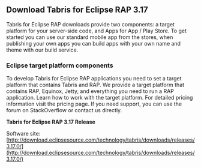 ## Download Tabris for Eclipse RAP 3.17

Tabris for Eclipse RAP downloads provide two components: a target platform for your server-side code, and Apps for App / Play Store. To get started you can use our standard mobile app from the stores, when publishing your own apps you can build apps with your own name and theme with our build service.

### Eclipse target platform components

To develop Tabris for Eclipse RAP applications you need to set a target platform that contains Tabris and RAP. We provide a target platform that contains RAP, Equinox, Jetty, and everything you need to run a RAP application. Learn how to work with the target platform. For detailed pricing information visit the pricing page. If you need support, you can use the forum on StackOverflow or contact us directly.

**Tabris for Eclipse RAP 3.17 Release**

Software site:
[http://download.eclipsesource.com/technology/tabris/downloads/releases/3.17.0/](http://download.eclipsesource.com/technology/tabris/downloads/releases/3.17.0/)

